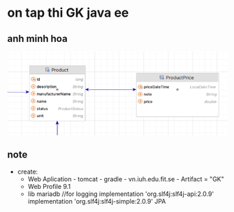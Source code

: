 # on tap thi GK java ee
## anh minh hoa
![...](./tailieu/images/img_Btap.png)

## note
* create:
    - Web Aplication - tomcat - gradle - vn.iuh.edu.fit.se - Artifact = "GK"
    - Web Profile 9.1
    - lib
      mariadb
      //for logging
      implementation 'org.slf4j:slf4j-api:2.0.9'
      implementation 'org.slf4j:slf4j-simple:2.0.9'
      JPA

